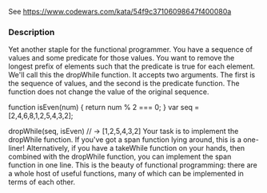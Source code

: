 See https://www.codewars.com/kata/54f9c37106098647f400080a

### Description

Yet another staple for the functional programmer. You have a sequence of values and some predicate for those values. You want to remove the longest prefix of elements such that the predicate is true for each element. We'll call this the dropWhile function. It accepts two arguments. The first is the sequence of values, and the second is the predicate function. The function does not change the value of the original sequence.

function isEven(num) {
  return num % 2 === 0;
}
var seq = [2,4,6,8,1,2,5,4,3,2];

dropWhile(seq, isEven) // -> [1,2,5,4,3,2]
Your task is to implement the dropWhile function. If you've got a span function lying around, this is a one-liner! Alternatively, if you have a takeWhile function on your hands, then combined with the dropWhile function, you can implement the span function in one line. This is the beauty of functional programming: there are a whole host of useful functions, many of which can be implemented in terms of each other.